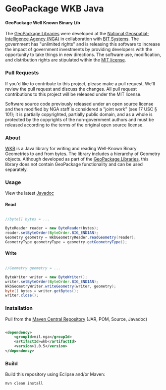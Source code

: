 # GeoPackage WKB Java

#### GeoPackage Well Known Binary Lib ####

The [GeoPackage Libraries](http://ngageoint.github.io/GeoPackage/) were developed at the [National Geospatial-Intelligence Agency (NGA)](http://www.nga.mil/) in collaboration with [BIT Systems](http://www.bit-sys.com/). The government has "unlimited rights" and is releasing this software to increase the impact of government investments by providing developers with the opportunity to take things in new directions. The software use, modification, and distribution rights are stipulated within the [MIT license](http://choosealicense.com/licenses/mit/).

### Pull Requests ###
If you'd like to contribute to this project, please make a pull request. We'll review the pull request and discuss the changes. All pull request contributions to this project will be released under the MIT license.

Software source code previously released under an open source license and then modified by NGA staff is considered a "joint work" (see 17 USC § 101); it is partially copyrighted, partially public domain, and as a whole is protected by the copyrights of the non-government authors and must be released according to the terms of the original open source license.

### About ###

[WKB](http://ngageoint.github.io/geopackage-wkb-java/) is a Java library for writing and reading Well-Known Binary Geometries to and from bytes. The library includes a hierarchy of Geometry objects. Although developed as part of the [GeoPackage Libraries](http://ngageoint.github.io/GeoPackage/), this library does not contain GeoPackage functionality and can be used separately.

### Usage ###

View the latest [Javadoc](http://ngageoint.github.io/geopackage-wkb-java/docs/api/)

#### Read ####

```java

//byte[] bytes = ...    

ByteReader reader = new ByteReader(bytes);
reader.setByteOrder(ByteOrder.BIG_ENDIAN);
Geometry geometry = WkbGeometryReader.readGeometry(reader);
GeometryType geometryType = geometry.getGeometryType();

```

#### Write ####

```java

//Geometry geometry = ...

ByteWriter writer = new ByteWriter();
writer.setByteOrder(ByteOrder.BIG_ENDIAN);
WkbGeometryWriter.writeGeometry(writer, geometry);
byte[] bytes = writer.getBytes();
writer.close();

```

### Installation ###

Pull from the [Maven Central Repository](http://search.maven.org/#artifactdetails|mil.nga|wkb|1.0.5|jar) (JAR, POM, Source, Javadoc)

```xml

<dependency>
    <groupId>mil.nga</groupId>
    <artifactId>wkb</artifactId>
    <version>1.0.5</version>
</dependency>

```

### Build ###

Build this repository using Eclipse and/or Maven:

    mvn clean install

